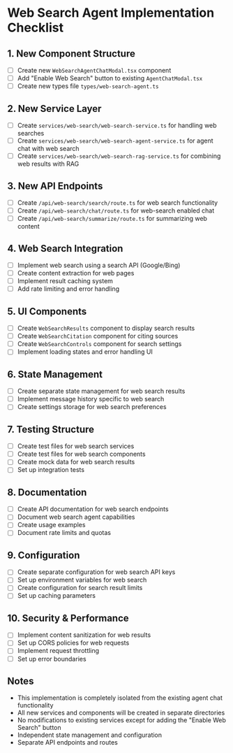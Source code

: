 # Web Search Agent Implementation Checklist

## 1. New Component Structure
- [ ] Create new `WebSearchAgentChatModal.tsx` component
- [ ] Add "Enable Web Search" button to existing `AgentChatModal.tsx`
- [ ] Create new types file `types/web-search-agent.ts`

## 2. New Service Layer
- [ ] Create `services/web-search/web-search-service.ts` for handling web searches
- [ ] Create `services/web-search/web-search-agent-service.ts` for agent chat with web search
- [ ] Create `services/web-search/web-search-rag-service.ts` for combining web results with RAG

## 3. New API Endpoints
- [ ] Create `/api/web-search/search/route.ts` for web search functionality
- [ ] Create `/api/web-search/chat/route.ts` for web-search enabled chat
- [ ] Create `/api/web-search/summarize/route.ts` for summarizing web content

## 4. Web Search Integration
- [ ] Implement web search using a search API (Google/Bing)
- [ ] Create content extraction for web pages
- [ ] Implement result caching system
- [ ] Add rate limiting and error handling

## 5. UI Components
- [ ] Create `WebSearchResults` component to display search results
- [ ] Create `WebSearchCitation` component for citing sources
- [ ] Create `WebSearchControls` component for search settings
- [ ] Implement loading states and error handling UI

## 6. State Management
- [ ] Create separate state management for web search results
- [ ] Implement message history specific to web search
- [ ] Create settings storage for web search preferences

## 7. Testing Structure
- [ ] Create test files for web search services
- [ ] Create test files for web search components
- [ ] Create mock data for web search results
- [ ] Set up integration tests

## 8. Documentation
- [ ] Create API documentation for web search endpoints
- [ ] Document web search agent capabilities
- [ ] Create usage examples
- [ ] Document rate limits and quotas

## 9. Configuration
- [ ] Create separate configuration for web search API keys
- [ ] Set up environment variables for web search
- [ ] Create configuration for search result limits
- [ ] Set up caching parameters

## 10. Security & Performance
- [ ] Implement content sanitization for web results
- [ ] Set up CORS policies for web requests
- [ ] Implement request throttling
- [ ] Set up error boundaries

## Notes
- This implementation is completely isolated from the existing agent chat functionality
- All new services and components will be created in separate directories
- No modifications to existing services except for adding the "Enable Web Search" button
- Independent state management and configuration
- Separate API endpoints and routes 